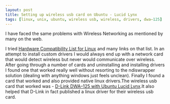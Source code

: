 ```yaml
---
layout: post
title: Setting up wireless usb card on Ubuntu - Lucid Lynx
tags: [linux, unix, ubuntu, wireless usb, wireless, drivers, dwa–125]
---
```


I have faced the same problems with Wireless Networking as mentioned by
many on the web.

I tried <a href="https://help.ubuntu.com/community/HardwareSupportComponentsWirelessNetworkCardsLinksys#USB">Hardware Compatibility List for Linux</a> and many links on that list. In an attempt to install custom drivers I would always end up with a network card that would detect wireless but never would communicate over wireless. After going through a number of cards and uninstalling and installing drivers I found one that worked really well without resorting to the ndiswrapper solution (dealing with anything windows just feels unclean). Finally I found a card that worked and also provided native linux drivers.The wireless usb card that worked was - <a href="http://sasha.gerrand.id.au/2010/06/03/resolving-driver-problems-for-d-link-dwa-125-wireless-150-usb-adapter-in-ubuntu/">D-Link DWA–125 with Ubuntu Lucid Lynx</a>.It also helped that D-Link in fact published a linux driver for their wireless usb card.
